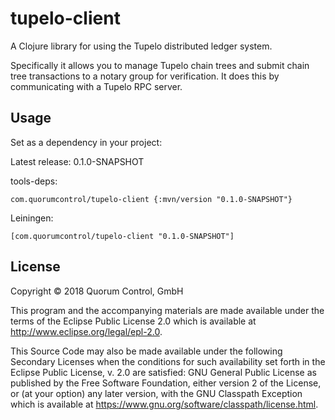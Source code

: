 # tupelo-client

A Clojure library for using the Tupelo distributed ledger system.

Specifically it allows you to manage Tupelo chain trees and submit chain tree
transactions to a notary group for verification. It does this by communicating
with a Tupelo RPC server.

## Usage

Set as a dependency in your project:

Latest release: 0.1.0-SNAPSHOT

tools-deps:

```
com.quorumcontrol/tupelo-client {:mvn/version "0.1.0-SNAPSHOT"}
```

Leiningen:

```
[com.quorumcontrol/tupelo-client "0.1.0-SNAPSHOT"]
```

## License

Copyright © 2018 Quorum Control, GmbH

This program and the accompanying materials are made available under the
terms of the Eclipse Public License 2.0 which is available at
http://www.eclipse.org/legal/epl-2.0.

This Source Code may also be made available under the following Secondary
Licenses when the conditions for such availability set forth in the Eclipse
Public License, v. 2.0 are satisfied: GNU General Public License as published by
the Free Software Foundation, either version 2 of the License, or (at your
option) any later version, with the GNU Classpath Exception which is available
at https://www.gnu.org/software/classpath/license.html.

